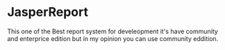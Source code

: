 # JasperReport
This one of the Best report system for develeopment it's have community and enterprice edition but in my opinion you can use community eddition.
